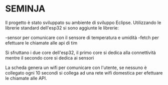SEMINJA
====================



Il progetto è stato sviluppato su ambiente di sviluppo Eclipse.
Utilizzando le librerie standard dell'esp32 si sono aggiunte le librerie:

-sensor per comunicare con il sensore di temperatura e umidità
-fetch per efettuare le chiamate alle api di tim

Si sfruttano i due core dell'esp32, il primo core si dedica alla connettività mentre il secondo core si dedica ai sensori

La scheda genera un wifi per comunicare con l'utente, se nessuno è collegato ogni 10 secondi si collega ad una rete wifi domestica
per efettuare le chiamate alle API.
